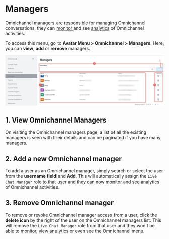 # Managers

Omnichannel managers are responsible for managing Omnichannel conversations, they can [monitor ](real-time-monitoring.md)and see [analytics](analytics.md) of Omnichannel activities.

To access this menu, go to **Avatar Menu  > Omnichannel > Managers**. Here, you can **view**, **add** or **remove** managers.

![Omnichannel manager panel](<../../.gitbook/assets/Omnichannel manager panel>)

## 1. View Omnichannel Managers

On visiting the Omnichannel managers page, a list of all the existing managers is seen with their details and can be paginated if you have many managers.

## 2. Add a new Omnichannel manager

To add a user as an Omnichannel manager, simply search or select the user from the **username field** and **Add**. This will automatically assign the `Live Chat Manager` role to that user and they can now [monitor ](real-time-monitoring.md)and see [analytics](analytics.md) of Omnichannel activities.

## 3. Remove Omnichannel manager

To remove or revoke Omnichannel manager access from a user, click the **delete icon** by the right of the user on the Omnichannel managers list. This will remove the `Live Chat Manager` role from that user and they won't be able to [monitor](real-time-monitoring.md), [view analytics](analytics.md) or even see the Omnichannel menu.

